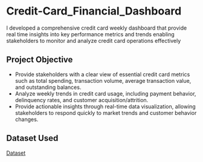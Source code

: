 # Credit-Card_Financial_Dashboard
I developed a comprehensive credit card weekly dashboard that provide real time insights into key performance metrics and trends enabling stakeholders to monitor and analyze credit card operations effectively
## Project Objective
- Provide stakeholders with a clear view of essential credit card metrics such as total spending, transaction volume, average transaction value, and outstanding balances.
- Analyze weekly trends in credit card usage, including payment behavior, delinquency rates, and customer acquisition/attrition.
- Provide actionable insights through real-time data visualization, allowing stakeholders to respond quickly to market trends and customer behavior changes.

## Dataset Used
 <a href = "https://github.com/hashlinn10/Hospitality-end-to-end-data-analytics-project/blob/main/input-files-1(1).zip">Dataset</a>
